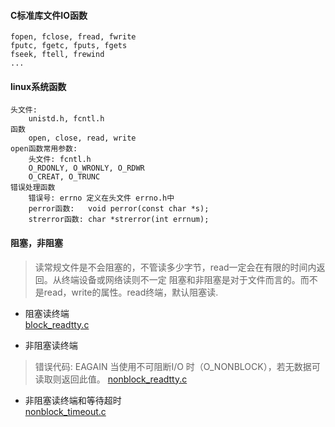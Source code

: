 #### C标准库文件IO函数
```
fopen, fclose, fread, fwrite
fputc, fgetc, fputs, fgets
fseek, ftell, frewind
...
```

#### linux系统函数
```
头文件:
    unistd.h, fcntl.h
函数
    open, close, read, write
open函数常用参数:
    头文件: fcntl.h
    O_RDONLY, O_WRONLY, O_RDWR
    O_CREAT, O_TRUNC
错误处理函数
    错误号: errno 定义在头文件 errno.h中
    perror函数:   void perror(const char *s);
    strerror函数: char *strerror(int errnum);
```

#### 阻塞，非阻塞
> 读常规文件是不会阻塞的，不管读多少字节，read一定会在有限的时间内返回。从终端设备或网络读则不一定
> 阻塞和非阻塞是对于文件而言的。而不是read，write的属性。read终端，默认阻塞读.

- 阻塞读终端  
    [block_readtty.c](./block_readtty.c)  

- 非阻塞读终端  
> 错误代码: EAGAIN 当使用不可阻断I/O 时（O_NONBLOCK），若无数据可读取则返回此值。 
    [nonblock_readtty.c](./nonblock_readtty.c)  

- 非阻塞读终端和等待超时  
    [nonblock_timeout.c](./nonblock_timeout.c)
